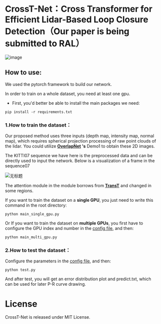 # CrossT-Net：Cross Transformer for Efficient Lidar-Based Loop Closure Detection（Our paper is being submitted to RAL）
![image](https://user-images.githubusercontent.com/96043999/192136749-8d6608dd-4bc2-4689-bb2f-ecb775a2c2c2.png)


## How to use: 
We used the pytorch framework to build our network.
  
In order to train on a whole dataset, you need at least one gpu. 


* First, you'd better be able to install the main packages we need:
  
```
pip install -r requirements.txt 
```

### 1.How to train the dataset： 

Our proposed method uses three inputs (depth map, intensity map, normal map), which requires spherical projection processing of raw point clouds of the lidar. You could utilize **[OverlapNet](https://github.com/PRBonn/OverlapNet) 's** Demo1 to obtain these 2D images. 

The KITTI07 sequence we have here is the preprocessed data and can be directly used to input the network. Below is a visualization of a frame in the sequence07
 
![无标题](https://user-images.githubusercontent.com/96043999/192137765-17fa58c6-391b-4139-9c41-f85ec5991975.png)

The attention module in the module borrows from **[TransT](https://github.com/chenxin-dlut/TransT)** and changed in some regions.

If you want to train the dataset on a **single GPU**, you just need to write this command in the root directory:

``` 
python main_single_gpu.py
```

Or If you want to train the dataset on **multiple GPUs**, you first have to configure the GPU index and number in the [config file](https://github.com/Bryan-ZhengRui/CrossT-Net/blob/main/config/configfile.yaml), and then:

```
python main_multi_gpu.py 
```

### 2.How to test the dataset： 

Configure the parameters in the [config file](https://github.com/Bryan-ZhengRui/CrossT-Net/blob/main/config/configfile.yaml), and then:

``` 
python test.py
```

And after test, you will get an error distribution plot and predict.txt, which can be used for later P-R curve drawing.

# License

CrossT-Net is released under MIT License.

